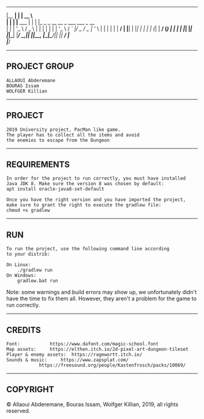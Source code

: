   _______ _            _____                                     
 |__   __| |          |  __ \                                    
    | |  | |__   ___  | |  | |_   _ _ __   __ _  ___  ___  _ __  
    | |  | '_ \ / _ \ | |  | | | | | '_ \ / _` |/ _ \/ _ \| '_ \ 
    | |  | | | |  __/ | |__| | |_| | | | | (_| |  __/ (_) | | | |
    |_|  |_| |_|\___| |_____/ \__,_|_| |_|\__, |\___|\___/|_| |_|
                                           __/ |                 
                                          |___/                  


--------------------------------
PROJECT GROUP
--------------------------------
	ALLAOUI Abderemane
	BOURAS Issam
	WOLFGER Killian

--------------------------------
 PROJECT
--------------------------------
	2019 University project, PacMan like game.
	The player has to collect all the items and avoid
	the enemies to escape from the Dungeon

--------------------------------
REQUIREMENTS
--------------------------------
	In order for the project to run correctly, you must have installed
	Java JDK 8. Make sure the version 8 was chosen by default:
	apt install oracle-java8-set-default

	Once you have the right version and you have imported the project,
	make sure to grant the right to execute the gradlew file:
	chmod +x gradlew

--------------------------------
RUN
--------------------------------
	To run the project, use the following command line according
	to your distrib:

	On Linux:
		./gradlew run
	On Windows:
		gradlew.bat run
	

Note: some warnings and build errors may show up, we unfortunately didn't have
the time to fix them all. However, they aren't a problem for the game to run
correctly.

--------------------------------
CREDITS
--------------------------------
	Font:			https://www.dafont.com/magic-school.font
	Map assets:		https://elthen.itch.io/2d-pixel-art-dungeon-tileset
	Player & enemy assets:	https://ragewortt.itch.io/
	Sounds & music:		https://www.zapsplat.com/
				https://freesound.org/people/Kastenfrosch/packs/10069/

--------------------------------
COPYRIGHT
--------------------------------
© Allaoui Abderemane, Bouras Issam, Wolfger Killian, 2019, all rights reserved.